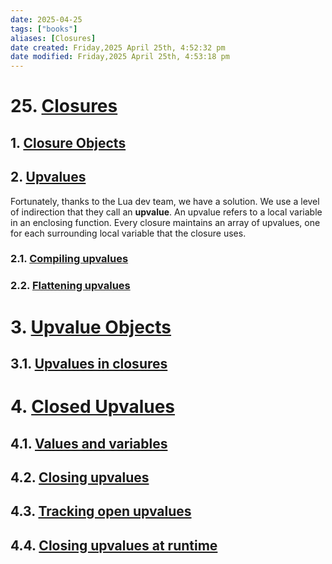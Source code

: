 ```yaml
---
date: 2025-04-25
tags: ["books"]
aliases: [Closures]
date created: Friday,2025 April 25th, 4:52:32 pm
date modified: Friday,2025 April 25th, 4:53:18 pm
---
```



# 25. [Closures](https://www.craftinginterpreters.com/closures.html)

## 1. [Closure Objects](https://www.craftinginterpreters.com/closures.html#closure-objects)

## 2. [Upvalues](https://www.craftinginterpreters.com/closures.html#upvalues)

Fortunately, thanks to the Lua dev team, we have a solution. We use a level of indirection that they call an **upvalue**. An upvalue refers to a local variable in an enclosing function. Every closure maintains an array of upvalues, one for each surrounding local variable that the closure uses.

### 2.1. [Compiling upvalues](https://www.craftinginterpreters.com/closures.html#compiling-upvalues)
### 2.2. [Flattening upvalues](https://www.craftinginterpreters.com/closures.html#flattening-upvalues)
# 3. [Upvalue Objects](https://www.craftinginterpreters.com/closures.html#upvalue-objects)

## 3.1. [Upvalues in closures](https://www.craftinginterpreters.com/closures.html#upvalues-in-closures)
# 4. [Closed Upvalues](https://www.craftinginterpreters.com/closures.html#closed-upvalues)

## 4.1. [Values and variables](https://www.craftinginterpreters.com/closures.html#values-and-variables)

## 4.2. [Closing upvalues](https://www.craftinginterpreters.com/closures.html#closing-upvalues)

## 4.3. [Tracking open upvalues](https://www.craftinginterpreters.com/closures.html#tracking-open-upvalues)

## 4.4. [Closing upvalues at runtime](https://www.craftinginterpreters.com/closures.html#closing-upvalues-at-runtime)